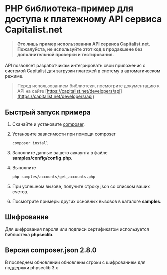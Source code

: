 # PHP библиотека-пример для доступа к платежному API сервиса Capitalist.net

> #### Это лишь пример использования API сервиса Capitalist.net. Пожалуйста, не используйте этот код в продакшене без дополнительной проверки и тестирования.

API позволяет разработчикам интегрировать свои приложения с системой Capitalist для загрузки платежей в систему в автоматическом режиме.

> Перед использованием библиотеки, посмотрите документацию к API 
на сайте [https://capitalist.net/developers/api](https://capitalist.net/developers/api)

## Быстрый запуск примера

1. Скачайте и установите [composer](https://getcomposer.org).

2. Установите зависимости при помощи composer

    ``` sh
    composer install
    ```

3. Заполните данные вашего аккаунта в файле **samples/config/config.php**.

4. Выполните

    ``` sh
    php samples/accounts/get_accounts.php
    ```

5. При успешном вызове, получите строку json со списком ваших счетов.

6. Посмотрите примеры других основных вызовов в каталоге **samples**.

## Шифрование

Для шифрования пароля или подписи сертификатом используется библиотека **phpseclib**.

## Версия composer.json 2.8.0 

В последнем обновлении обновлены строки с шифрованием для поддержки phpseclib 3.x
